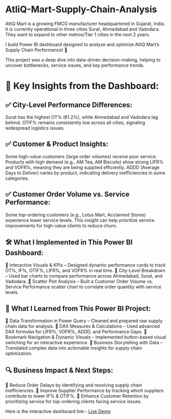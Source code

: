 # AtliQ-Mart-Supply-Chain-Analysis

AtliQ Mart is a growing FMCG manufacturer headquartered in Gujarat, India. It is currently operational in three cities Surat, Ahmedabad and Vadodara. They want to expand to other metros/Tier 1 cities in the next 2 years.

I build Power BI dashboard designed to analyze and optimize AtliQ Mart’s Supply Chain Performance! 🚀

This project was a deep dive into data-driven decision-making, helping to uncover bottlenecks, service issues, and key performance trends.

# 📌 Key Insights from the Dashboard:

## ✅ City-Level Performance Differences:

Surat has the highest OT% (61.2%), while Ahmedabad and Vadodara lag behind.
OTIF% remains consistently low across all cities, signaling widespread logistics issues.

## ✅ Customer & Product Insights:

Some high-value customers (large order volumes) receive poor service.
Products with high demand (e.g., AM Tea, AM Biscuits) show strong LIFR% and VOFR%, meaning they are being supplied efficiently.
ADDD (Average Days to Deliver) varies by product, indicating delivery inefficiencies in some categories.

## ✅ Customer Order Volume vs. Service Performance:

Some top-ordering customers (e.g., Lotus Mart, Acclaimed Stores) experience lower service levels.
This insight can help prioritize service improvements for high-value clients to reduce churn.

## 🛠 What I Implemented in This Power BI Dashboard:

 🔹 Interactive Visuals & KPIs – Designed dynamic performance cards to track OT%, IF%, OTIF%, LIFR%, and VOFR% in real time.
 🔹 City-Level Breakdown – Used bar charts to compare performance across Ahmedabad, Surat, and Vadodara.
 🔹 Scatter Plot Analysis – Built a Customer Order Volume vs. Service Performance scatter chart to correlate order quantity with service levels.

## 📖 What I Learned from This Power BI Project:

 🎯 Data Transformation in Power Query – Cleaned and prepared raw supply chain data for analysis.
 🎯 DAX Measures & Calculations – Used advanced DAX formulas for LIFR%, VOFR%, ADDD, and Performance Gaps.
 🎯 Bookmark Navigation & Dynamic Visuals – Implemented button-based visual switching for an interactive experience.
 🎯 Business Storytelling with Data – Translated complex data into actionable insights for supply chain optimization.

## 🔍 Business Impact & Next Steps:

 🔸 Reduce Order Delays by identifying and resolving supply chain inefficiencies.
 🔸 Improve Supplier Performance by tracking which suppliers contribute to lower IF% & OTIF%.
 🔸 Enhance Customer Retention by prioritizing service for top-ordering clients facing service issues.

Here is the interactive dashboard link:- [Live Demo](https://lnkd.in/dYqzur_3)
